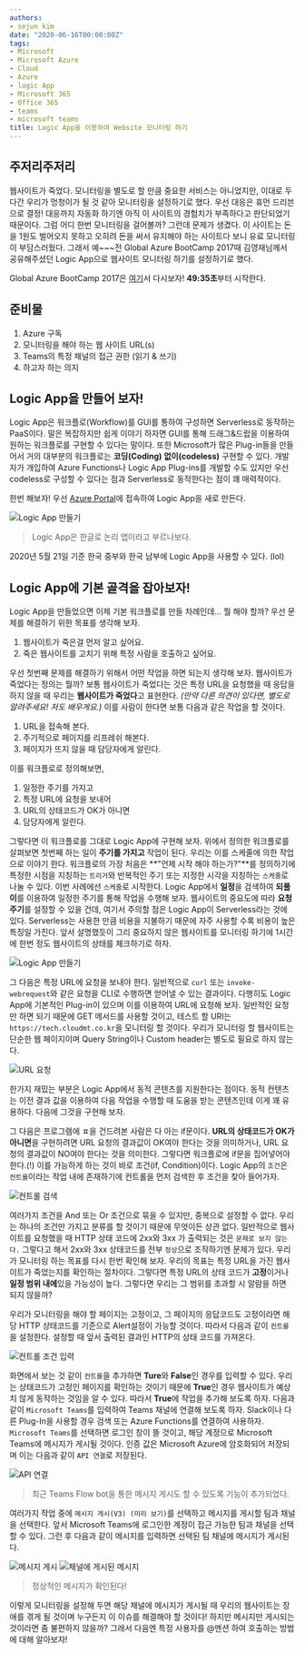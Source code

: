 ```yaml
---
authors:
- sejun kim
date: "2020-06-16T00:00:00Z"
tags:
- Microsoft
- Microsoft Azure
- Cloud
- Azure
- logic App
- Microsoft 365
- Office 365
- teams
- microsoft teams
title: Logic App을 이용하여 Website 모니터링 하기
---
```


## 주저리주저리
웹사이트가 죽었다.
모니터링을 별도로 할 만큼 중요한 서비스는 아니었지만, 이대로 두다간 우리가 멍청이가 될 것 같아 모니터링을 설정하기로 했다. 우선 대응은 휴먼 드리븐으로 결정! 대응까지 자동화 하기엔 아직 이 사이트의 경험치가 부족하다고 판단되었기 때문이다. 그럼 어디 한번 모니터링을 걸어볼까?
그런데 문제가 생겼다. 이 사이트는 돈을 1원도 벌어오지 못하고 오히려 돈을 써서 유지해야 하는 사이트다 보니 유료 모니터링이 부담스러웠다. 그래서 예~~~전 Global Azure BootCamp 2017때 김영재님께서 공유해주셨던 Logic App으로 웹사이트 모니터링 하기를 설정하기로 했다.

Global Azure BootCamp 2017은 [여기](https://www.youtube.com/watch?v=fkgo8a4EO0s)서 다시보자! **49:35초**부터 시작한다.

## 준비물
1. Azure 구독
1. 모니터링을 해야 하는 웹 사이트 URL(s)
1. Teams의 특정 채널의 접근 권한 (읽기 & 쓰기)
1. 하고자 하는 의지

## Logic App을 만들어 보자!
Logic App은 워크플로(Workflow)를 GUI를 통하여 구성하면 Serverless로 동작하는 PaaS이다. 말은 복잡하지만 쉽게 이야기 하자면 GUI를 통해 드래그&드랍을 이용하여 원하는 워크플로를 구현할 수 있다는 말이다. 또한 Microsoft가 많은 Plug-in들을 만들어서 거의 대부분의 워크플로는 **코딩(Coding) 없이(codeless)** 구현할 수 있다. 개발자가 개입하여 Azure Functions나 Logic App Plug-ins를 개발할 수도 있지만 우선 codeless로 구성할 수 있다는 점과 Serverless로 동작한다는 점이 꽤 매력적이다.

한번 해보자! 우선 [Azure Portal](https://portal.azure.com/)에 접속하여 Logic App을 새로 만든다.

![Logic App 만들기](images/create_logic_app.PNG)
> Logic App은 한글로 논리 앱이라고 부르나보다.

2020년 5월 21일 기준 한국 중부와 한국 남부에 Logic App을 사용할 수 있다. (lol)

## Logic App에 기본 골격을 잡아보자!
Logic App을 만들었으면 이제 기본 워크플로를 만들 차례인데... 뭘 해야 할까? 우선 문제를 해결하기 위한 목표를 생각해 보자.
1. 웹사이트가 죽은걸 먼저 알고 싶어요.
1. 죽은 웹사이트를 고치기 위해 특정 사람을 호출하고 싶어요.

우선 첫번째 문제를 해결하기 위해서 어떤 작업을 하면 되는지 생각해 보자. 웹사이트가 죽었다는 정의는 뭘까? 보통 웹사이트가 죽었다는 것은 특정 URL을 요청했을 때 응답을 하지 않을 때 우리는 **웹사이트가 죽었다**고 표현한다. *(만약 다른 의견이 있다면, 별도로 알려주세요! 저도 배우게요.)* 이를 사람이 한다면 보통 다음과 같은 작업을 할 것이다.
1. URL을 접속해 본다.
1. 주기적으로 페이지를 리프레쉬 해본다.
1. 페이지가 뜨지 않을 때 담당자에게 알린다.

이를 워크플로로 정의해보면,
1. 일정한 주기를 가지고
1. 특정 URL에 요청을 보내어
1. URL의 상태코드가 OK가 아니면
1. 담당자에게 알린다.

그렇다면 이 워크플로를 그대로 Logic App에 구현해 보자. 위에서 정의한 워크플로를 살펴보면 첫번째 하는 일이 **주기를 가지고** 작업이 된다. 우리는 이를 스케줄에 의한 작업으로 이야기 한다. 워크플로의 가장 처음은 **"언제 시작 해야 하는가?"**를 정의하기에 특정한 시점을 지칭하는 `트리거`와 반복적인 주기 또는 지정한 시각을 지칭하는 `스케줄`로 나눌 수 있다. 이번 사례에선 `스케줄`로 시작한다. Logic App에서 **일정**을 검색하여 **되풀이**를 이용하여 일정한 주기를 통해 작업을 수행해 보자. 웹사이트의 중요도에 따라 **요청 주기**를 설정할 수 있을 건데, 여기서 주의할 점은 Logic App이 Serverless라는 것에 있다. Serverless는 사용한 만큼 비용을 지불하기 때문에 자주 사용할 수록 비용이 높은 특징일 가진다. 앞서 설명했듯이 그리 중요하지 않은 웹사이트를 모니터링 하기에 1시간에 한번 정도 웹사이트의 상태를 체크하기로 하자.

![Logic App 만들기](images/1_hour_interval.PNG)

그 다음은 특정 URL에 요청을 보내야 한다. 일반적으로 `curl` 또는 `invoke-webrequest`와 같은 요청을 CLI로 수행하면 얻어낼 수 있는 결과이다. 다행히도 Logic App에 기본적인 Plug-in이 있으며 이를 이용하여 URL에 요청해 보자. 일반적인 요청만 하면 되기 때문에 GET 메서드를 사용할 것이고, 테스트 할 URI는 `https://tech.cloudmt.co.kr`을 모니터링 할 것이다. 우리가 모니터링 할 웹사이트는 단순한 웹 페이지이며 Query String이나 Custom header는 별도로 필요로 하지 않는다.

![URL 요청](images/request_http.PNG)

한가지 재밌는 부분은 Logic App에서 동적 콘텐츠를 지원한다는 점이다. 동적 컨텐츠는 이전 결과 값을 이용하여 다음 작업을 수행할 때 도움을 받는 콘텐츠인데 이게 꽤 유용하다. 다음에 그것을 구현해 보자.

그 다음은 프로그램에 ㅍ을 건드려본 사람은 다 아는 if문이다. **URL의 상태코드가 OK가 아니면**을 구현하려면 URL 요청의 결과값이 OK여야 한다는 것을 의미하거나, URL 요청의 결과값이 NO여야 한다는 것을 의미한다. 그렇다면 워크플로에 if문을 집어넣어야 한다.(!) 이를 가능하게 하는 것이 바로 조건(if, Condition)이다. Logic App의 `조건`은 `컨트롤`이라는 작업 내에 존재하기에 컨트롤을 먼저 검색한 후 조건을 찾아 들어가자.

![컨트롤 검색](images/condition_control.PNG)

여러가지 조건을 And 또는 Or 조건으로 묶을 수 있지만, 중복으로 설정할 수 없다. 우리는 하나의 조건만 가지고 분류를 할 것이기 때문에 무엇이든 상관 없다. 일반적으로 웹사이트를 요청했을 때 HTTP 상태 코드에 2xx와 3xx 가 출력되는 것은 `문제로 보지 않는다.` 그렇다고 해서 2xx와 3xx 상태코드를 전부 `정상`으로 조작하기엔 문제가 있다. 우리가 모니터링 하는 목표를 다시 한번 확인해 보자. 우리의 목표는 특정 URL을 가진 웹사이트가 죽었는지를 확인하는 절차이다. 그렇다면 특정 URL의 상태 코드가 **고정**이거나 **일정 범위 내에**있을 가능성이 높다. 그렇다면 우리는 그 범위를 초과할 시 알람을 하면 되지 않을까?

우리가 모니터링을 해야 할 페이지는 고정이고, 그 페이지의 응답코드도 고정이라면 해당 HTTP 상태코드를 기준으로 Alert설정이 가능할 것이다. 따라서 다음과 같이 `컨트롤`을 설정한다. 설정할 때 앞서 출력된 결과인 HTTP의 상태 코드를 가져온다.

![컨트롤 조건 입력](images/control_options.PNG)

화면에서 보는 것 같이 `컨트롤`을 추가하면 **Ture**와 **False**인 경우를 입력할 수 있다. 우리는 상태코드가 고정인 페이지를 확인하는 것이기 때문에 **True**인 경우 웹사이트가 예상치 않게 동작하는 것임을 알 수 있다. 따라서 **True**에 작업을 추가해 보도록 하자. 다음과 같이 `Microsoft Teams`를 입력하여 Teams 채널에 연결해 보도록 하자. Slack이나 다른 Plug-In을 사용할 경우 검색 또는 Azure Functions를 연결하여 사용하자. `Microsoft Teams`를 선택하면 로그인 창이 뜰 것이고, 해당 계정으로 Microsoft Teams에 메시지가 게시될 것이다. 인증 값은 Microsoft Azure에 암호화되어 저장되며 이는 다음과 같이 `API 연결`로 저장된다.

![API 연결](images/APIConnection.PNG)
> 최근 Teams Flow bot을 통한 메시지 게시도 할 수 있도록 기능이 추가되었다.

여러가지 작업 중에 `메시지 게시(V3) (미리 보기)`를 선택하고 메시지를 게시할 팀과 채널을 선택한다. 앞서 Microsoft Teams에 로그인한 계정이 접근 가능한 팀과 채널을 선택할 수 있다. 그런 후 다음과 같이 메시지를 입력하면 선택된 팀 채널에 메시지가 게시된다.

![메시지 게시](images/post_a_message.PNG)
![채널에 게시된 메시지](images/posted_a_message.PNG)
> 정상적인 메시지가 확인된다!

이렇게 모니터링을 설정해 두면 해당 채널에 메시지가 게시될 때 우리의 웹사이트는 장애를 겪게 될 것이며 누구든지 이 이슈를 해결해야 할 것이다! 하지만 메시지만 게시되는 것이라면 좀 불편하지 않을까? 그래서 다음엔 특정 사용자를 @멘션 하여 호출하는 방법에 대해 알아보자!